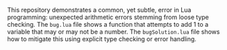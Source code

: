 This repository demonstrates a common, yet subtle, error in Lua programming: unexpected arithmetic errors stemming from loose type checking.  The `bug.lua` file shows a function that attempts to add 1 to a variable that may or may not be a number.  The `bugSolution.lua` file shows how to mitigate this using explicit type checking or error handling.